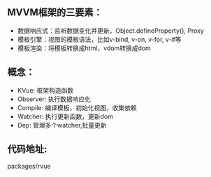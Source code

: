 ## MVVM框架的三要素：

- 数据响应式：监听数据变化并更新，Object.defineProperty(), Proxy
- 模板引擎：视图的模板语法，比如v-bind, v-on, v-for, v-if等
- 模板渲染：将模板转换成html，vdom转换成dom


## 概念：

- KVue: 框架构造函数
- Observer: 执行数据响应化
- Compile: 编译模板，初始化视图，收集依赖
- Watcher: 执行更新函数，更新dom
- Dep: 管理多个watcher,批量更新


## 代码地址: 

packages/rvue

